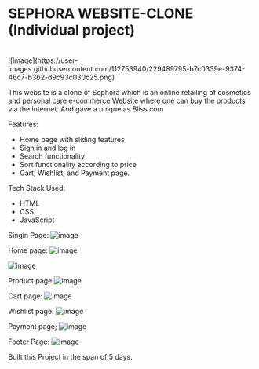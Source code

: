 # SEPHORA WEBSITE-CLONE (Individual project)

<br/>
![image](https://user-images.githubusercontent.com/112753940/229489795-b7c0339e-9374-46c7-b3b2-d9c93c030c25.png)

This website is a clone of Sephora which is an online retailing of cosmetics and personal care e-commerce Website where one can buy the products via the internet.
And gave a unique as Bliss.com

Features:
- Home page with sliding features
- Sign in and log in
- Search functionality
- Sort functionality according to price
- Cart, Wishlist, and Payment page.

Tech Stack Used:
- HTML
- CSS 
- JavaScript

Singin Page:
![image](https://user-images.githubusercontent.com/112753940/229488520-6ec68414-8ec5-4110-b48a-cfc41314d228.png)

Home page:
![image](https://user-images.githubusercontent.com/112753940/229488645-17a358f9-27a7-4ccd-8e79-c96c066a680d.png)

![image](https://user-images.githubusercontent.com/112753940/229488781-c0b49494-4abe-492e-8551-e0579eb39f9b.png)

Product page
![image](https://user-images.githubusercontent.com/112753940/229488928-43229447-db74-455b-a1c2-940bc8f5beee.png)

Cart page:
![image](https://user-images.githubusercontent.com/112753940/229489052-ccf36730-7204-4c82-8245-ef87ee8b2f56.png)

Wishlist page:
![image](https://user-images.githubusercontent.com/112753940/229489152-fdf0e88f-9e3f-41c3-a746-c0fcdd97a5c8.png)

Payment page;
![image](https://user-images.githubusercontent.com/112753940/229489262-a8f87d53-b92c-47c9-8dbc-41f4b03184ce.png)

Footer Page:
![image](https://user-images.githubusercontent.com/112753940/229489317-f7382735-cd74-4cd4-8d9f-fd3647c010c0.png)


Built this Project in the span of 5 days.
